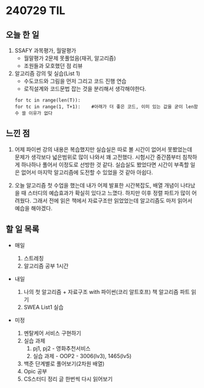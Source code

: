 # 240729 TIL

## 오늘 한 일
1. SSAFY 과목평가, 월말평가
    - 월말평가 2문제 못풀었음(재귀, 알고리즘)
    - 조원들과 모호했던 점 리뷰
2. 알고리즘 강의 및 실습(List 1)
    - 수도코드와 그림을 먼저 그리고 코드 진행 연습
    - 로직설계와 코드문법 잡는 것을 분리해서 생각해야한다.
    ```
    for tc in range(len(T)):
    for tc in range(1, T+1):    #아래가 더 좋은 코드, 이미 있는 값을 굳이 len함수 쓸 이유가 없다
    ```
   
## 느낀 점
1. 어제 파이썬 강의 내용은 복습했지만 실습실은 따로 볼 시간이 없어서 못봤었는데 문제가 생각보다 넓은범위로 많이 나와서 꽤 고전했다. 시험시간 중간쯤부터 침착하게 하나하나 풀어서 이정도로 선방한 것 같다. 실습실도 봤었다면 시간이 부족할 일은 없어서 마지막 알고리즘에 도전할 수 있었을 것 같아 아쉽다.

2. 오늘 알고리즘 첫 수업을 했는데 내가 어제 발표한 시간복잡도, 배열 개념이 나타났을 때 스터디의 예습효과가 확실히 있다고 느꼈다. 하지만 이후 정렬 파트가 많이 어려웠다. 그래서 전에 읽은 책에서 자료구조만 읽었었는데 알고리즘도 마저 읽어서 예습을 해야겠다. 

## 할 일 목록
 - 매일
    1. 스트레칭
    2. 알고리즘 공부 1시간

 - 내일
    1. 나의 첫 알고리즘 + 자료구조 with 파이썬(코리 알트호프) 책 알고리즘 파트 읽기
    2. SWEA List1 실습

 - 미정
    1. 멘탈케어 서비스 구현하기
    2. 실습 과제
        1. pj1, pj2 - 영화추천서비스
        2. 실습 과제 - OOP2 - 3006(lv3), 1465(lv5)
    3. 백준 단계별로 풀어보기(2차원 배열)
    4. Opic 공부
    5. CS스터디 정리 글 한번씩 다시 읽어보기